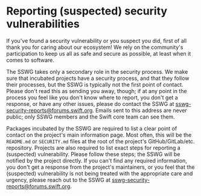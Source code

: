 # Reporting (suspected) security vulnerabilities

If you've found a security vulnerability or you suspect you did, first of all thank you for caring about our ecosystem! We rely on the community's participation to keep us all as safe and secure as possible, at least when it comes to software.

The SSWG takes only a secondary role in the security process. We make sure that incubated projects have a security process, and that they follow their processes, but the SSWG is typically not the first point of contact. Please don't read this as sending you away, though; if at any point in the process you feel like you don't know where to report, you don't get a response, or have any other issues, please do contact the SSWG at [sswg-security-reports@forums.swift.org](mailto:sswg-security-reports@forums.swift.org). Emails sent to this address are never public; only SSWG members and the Swift core team can see them.

Packages incubated by the SSWG are required to list a clear point of contact on the project's main information page. Most often, this will be the `README.md` or `SECURITY.md` files at the root of the project's GitHub/GitLab/etc. repository. Projects are also required to list exact steps for reporting a (suspected) vulnerability. Please follow these steps; the SSWG will be notified by the project directly. If you can't find any required information, you don't get a response from the project's maintainers, or you feel that the (suspected) vulnerability is not being treated with the appropriate care and urgency, please reach out to the SSWG at [sswg-security-reports@forums.swift.org](mailto:sswg-security-reports@forums.swift.org).
